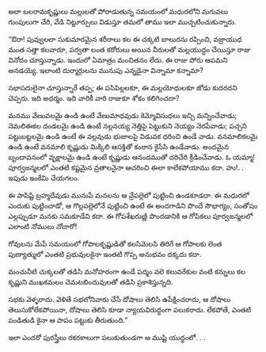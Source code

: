 ﻿అలా బలరామకృష్ణులు మల్లులతో పోరాడుతున్న సమయంలో మధురలోని మగువలు గుంపులుగా చేరి, వేడి నిట్టూర్పులు విడుస్తూ తమలో తాము ఇలా ముచ్చటించుకున్నారు. 

“ఔరా! పువ్వులలా సుకుమారమైన శరీరాలు కల ఈ చక్కటి బాలురను రప్పించి, వజ్రాయుధ మంత సత్తా కలవారూ, పర్వతా లంత కఠోరులు అయిన వీరులతో మల్లయుద్ధం చేయిస్తూ రాజు వినోదం చూస్తున్నాడు. ఇందులో ఏమాత్రం మంచితనం లేదు. ఈ రాజు పోరు ఆపమని అనడయ్యె. ఇలాంటి దుర్మార్గులను మునుపు ఎన్నడైనా విన్నామా కన్నామా? 

సభాసదులైనా చూస్తున్నారే తప్ప; ఈ పసిపిల్లలకూ, ఈ మల్లయోధులకూ జోడు కుదరదని చెప్పరు. ఇది అధర్మం. ఇది వారికీ వారి రాజుకూ శోకం కలిగించదా? 

మనము వేణువలమై ఉండి ఉంటే వేణుమాధవుడు కెమ్మోవిసుధలు ఇచ్చి మన్నించేవాడు; నెమలిఈకల దండలమై ఉండి ఉంటే నల్లనయ్య నెత్తిపై పెట్టుకుని నెయ్యం నెరపేవాడు; పచ్చని పట్టుబట్టలమై ఉండి ఉంటే ఈ వల్లవుడు భుజాలపై విడువక ధరించి ఉండే వాడు. వనమాలికలమై ఉండి ఉంటే వనమాలి కృష్ణుడు మిక్కిలి ఆసక్తితో కంఠాన కైసేసి ఉండేవాడు. అందమైన బృందావనంలో వృక్షాలమై ఉండి ఉంటే కృష్ణుడు ఆనందముతో దరిచేరి క్రీడించేవాడు. ఓ యమ్మా! పూర్వజన్మలలో ఎంతటి కష్టమైన వ్రతాలనైనా ఆచరించి ఈలా కాలేకపోయాము కదా. హు!. . ఇపుడు ఇంకేమి చేయగలం. 

ఈ పాపిష్టి బ్రహ్మదేవుడు మునుపే మనలను ఆ వ్రేపల్లెలో పుట్టించి ఉండకూడదా. ఈ మధురలో ఎందుకు పుట్టించాడో, ఆ గొల్లపల్లెలోనే పుట్టించి ఉంటే ఈ అందగాడిని పొందే సౌభాగ్యం, సంతోషం ఎల్లప్పుడూ మనకు సమకూడేవి కదా. ఈ గోపశేఖరుణ్ణి పొందడానికి ఆ గోపికలు పూర్వజన్మలలో ఎలాంటి నోములు నోచారో! 

గోవులను మేపే సమయంలో గోపాలకృష్ణుడితో కలసిమెలసి తిరిగే ఆ గోపాలకు లెంత పుణ్యాత్ములో ఎంతటి ప్రభువులకైనా ఇంతటి గొప్ప అనుభవం దక్కదు కదా. 

మంచునీటి చుక్కలతో తడిసి మనోహరంగా ఉండే పద్మం వలె కలువరేకుల వంటి కన్నులు కల కృష్ణుని ముఖకమలం చెమటబిందువులతో తడిసి ప్రకాశిస్తున్నది. 

సభకు వెళ్ళరాదు. వెళితే సభలోనివారు చేసే దోషాలు తెలిసి ఉపేక్షించరాదు, ఆ దోషాలు తెలుసుకోలేకపోయినా, దోషాలు తెలిసి కూడా న్యాయవిరుద్ధంగా పలుకరాదు. లేకపోతే, ఎంతటి పండితుడి కైనా ఆ పాపం పట్టుకు తీరుతుంది.” 

ఇలా ఎందరో పురస్త్రీలు రకరకాలుగా పలుకుతుండగా ఆ ముష్టి యుద్ధంలో. . . 

